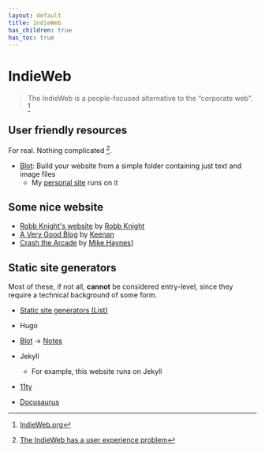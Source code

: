 ```yaml
---
layout: default
title: IndieWeb
has_children: true
has_toc: true
---
```


# IndieWeb

> The IndieWeb is a people-focused alternative to the “corporate web”. [^indie]

[^indie]: [IndieWeb.org](https://indieweb.org/)

## User friendly resources

For real. Nothing complicated [^arcade].

[^arcade]: [The IndieWeb has a user experience problem](https://crashthearcade.com/post/5853/)

- [Blot](https://blot.im): Build your website from a simple folder containing just text and image files
	- My [personal site](https://iamfran.com) runs on it

## Some nice website


- [Robb Knight's website](https://rknight.me) by [Robb Knight](https://social.lol/@robb)
- [A Very Good Blog](https://gkeenan.co/avgb) by [Keenan](https://social.lol/@keenan)
- [Crash the Arcade](https://crashthearcade.com/) by [Mike Haynes](https://social.lol/@mikehaynes)]

## Static site generators

Most of these, if not all, **cannot** be considered entry-level, since they require a technical background of some form.

- [Static site generators (List)](https://jamstack.org/generators/)
- Hugo
- [Blot](https://blot.im) → [Notes](/docs/indieweb/blot)

- Jekyll
	- For example, this website runs on Jekyll
- [11ty](https://www.11ty.dev/)
- [Docusaurus](https://docusaurus.io/)